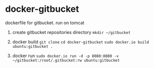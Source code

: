 docker-gitbucket
================

dockerfile for gitbucket. run on tomcat

1. create gitbucket repositories directory
`mkdir ~/gitbucket`

2. docker build
`git clone`
`cd docker-gitbucket`
`sudo docker.io build ubuntu:gitbucket .`

3. docker run 
`sudo docker.io run -d -p 8080:8080 -v ~/gitbucket:/root/.gitbucket:rw ubuntu:gitbucket`